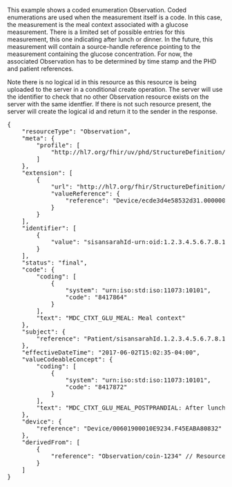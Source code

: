 This example shows a coded enumeration Observation. Coded enumerations are used when the measurement itself is a code. In this case, the measurement is the meal context associated with a glucose measurement. There is a limited set of possible entries for this measurement, this one indicating after lunch or dinner. In the future, this measurement will contain a source-handle reference pointing to the measurement containing the glucose concentration. For now, the associated Observation has to be determined by time stamp and the PHD and patient references.

Note there is no logical id in this resource as this resource is being uploaded to the server in a conditional create operation. The server will use the identifier to check that no other Observation resource exists on the server with the same identfier. If there is not such resource present, the server will create the logical id and return it to the sender in the response.

<pre>
{
	"resourceType": "Observation",
	"meta": {
		"profile": [
			"http://hl7.org/fhir/uv/phd/StructureDefinition/PhdCodedEnumerationObservation"
		]
	},
	"extension": [
		{
			"url": "http://hl7.org/fhir/StructureDefinition/observation-gatewayDevice",
			"valueReference": {
				"reference": "Device/ecde3d4e58532d31.000000000000" // Resource is already on the server
			}
		}
	],
	"identifier": [
		{
			"value": "sisansarahId-urn:oid:1.2.3.4.5.6.7.8.10-00601900010E9234-8417864-20170602150227-8417872"
		}
	],
	"status": "final",
	"code": {
		"coding": [
			{
				"system": "urn:iso:std:iso:11073:10101",
				"code": "8417864"
			}
		],
		"text": "MDC_CTXT_GLU_MEAL: Meal context"
	},
	"subject": {
		"reference": "Patient/sisansarahId.1.2.3.4.5.6.7.8.10" // Resource is already on the server
	},
	"effectiveDateTime": "2017-06-02T15:02:35-04:00",
	"valueCodeableConcept": {
		"coding": [
			{
				"system": "urn:iso:std:iso:11073:10101",
				"code": "8417872"
			}
		],
		"text": "MDC_CTXT_GLU_MEAL_POSTPRANDIAL: After lunch/dinner"
	},
	"device": {
		"reference": "Device/00601900010E9234.F45EABA80832" // Resource is already on the server
	},
	"derivedFrom": [
		{
			"reference": "Observation/coin-1234" // Resource is already on the server
		}
	]
}
</pre>
